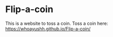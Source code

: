 # Flip-a-coin
This is a website to toss a coin.
Toss a coin here: https://whoayushh.github.io/Flip-a-coin/
